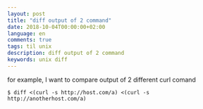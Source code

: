 ```yaml
---
layout: post
title: "diff output of 2 command"
date: 2018-10-04T00:00:00+02:00
language: en
comments: true
tags: til unix
description: diff output of 2 command
keywords: unix diff
---
```


for example, I want to compare output of 2 different curl comand

```
$ diff <(curl -s http://host.com/a) <(curl -s http://anotherhost.com/a)
```


